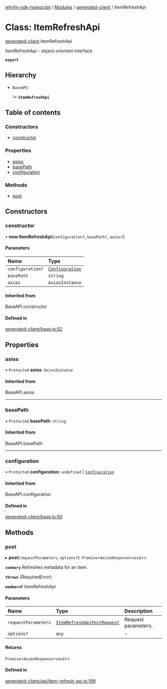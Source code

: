 [jellyfin-sdk-typescript](../README.md) / [Modules](../modules.md) / [generated-client](../modules/generated_client.md) / ItemRefreshApi

# Class: ItemRefreshApi

[generated-client](../modules/generated_client.md).ItemRefreshApi

ItemRefreshApi - object-oriented interface

**`export`**

## Hierarchy

- `BaseAPI`

  ↳ **`ItemRefreshApi`**

## Table of contents

### Constructors

- [constructor](generated_client.ItemRefreshApi.md#constructor)

### Properties

- [axios](generated_client.ItemRefreshApi.md#axios)
- [basePath](generated_client.ItemRefreshApi.md#basepath)
- [configuration](generated_client.ItemRefreshApi.md#configuration)

### Methods

- [post](generated_client.ItemRefreshApi.md#post)

## Constructors

### constructor

• **new ItemRefreshApi**(`configuration?`, `basePath?`, `axios?`)

#### Parameters

| Name | Type |
| :------ | :------ |
| `configuration?` | [`Configuration`](generated_client.Configuration.md) |
| `basePath` | `string` |
| `axios` | `AxiosInstance` |

#### Inherited from

BaseAPI.constructor

#### Defined in

[generated-client/base.ts:52](https://github.com/thornbill/jellyfin-sdk-typescript/blob/e430881/src/generated-client/base.ts#L52)

## Properties

### axios

• `Protected` **axios**: `AxiosInstance`

#### Inherited from

BaseAPI.axios

___

### basePath

• `Protected` **basePath**: `string`

#### Inherited from

BaseAPI.basePath

___

### configuration

• `Protected` **configuration**: `undefined` \| [`Configuration`](generated_client.Configuration.md)

#### Inherited from

BaseAPI.configuration

#### Defined in

[generated-client/base.ts:50](https://github.com/thornbill/jellyfin-sdk-typescript/blob/e430881/src/generated-client/base.ts#L50)

## Methods

### post

▸ **post**(`requestParameters`, `options?`): `Promise`<`AxiosResponse`<`void`\>\>

**`summary`** Refreshes metadata for an item.

**`throws`** {RequiredError}

**`memberof`** ItemRefreshApi

#### Parameters

| Name | Type | Description |
| :------ | :------ | :------ |
| `requestParameters` | [`ItemRefreshApiPostRequest`](../interfaces/generated_client.ItemRefreshApiPostRequest.md) | Request parameters. |
| `options?` | `any` | - |

#### Returns

`Promise`<`AxiosResponse`<`void`\>\>

#### Defined in

[generated-client/api/item-refresh-api.ts:199](https://github.com/thornbill/jellyfin-sdk-typescript/blob/e430881/src/generated-client/api/item-refresh-api.ts#L199)
